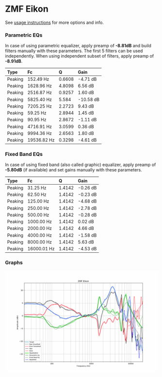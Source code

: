 # ZMF Eikon
See [usage instructions](https://github.com/jaakkopasanen/AutoEq#usage) for more options and info.

### Parametric EQs
In case of using parametric equalizer, apply preamp of **-8.81dB** and build filters manually
with these parameters. The first 5 filters can be used independently.
When using independent subset of filters, apply preamp of **-8.91dB**.

| Type    | Fc          |      Q | Gain      |
|:--------|:------------|:-------|:----------|
| Peaking | 152.49 Hz   | 0.6608 | -4.71 dB  |
| Peaking | 1628.96 Hz  | 4.8098 | 6.56 dB   |
| Peaking | 2516.87 Hz  | 0.9257 | 1.60 dB   |
| Peaking | 5825.40 Hz  | 5.584  | -10.58 dB |
| Peaking | 7205.25 Hz  | 2.2723 | 9.43 dB   |
| Peaking | 59.25 Hz    | 2.8944 | 1.45 dB   |
| Peaking | 90.95 Hz    | 2.8672 | -1.11 dB  |
| Peaking | 4716.91 Hz  | 3.0599 | 0.36 dB   |
| Peaking | 9994.36 Hz  | 2.6563 | 1.80 dB   |
| Peaking | 19536.82 Hz | 0.3298 | -4.61 dB  |

### Fixed Band EQs
In case of using fixed band (also called graphic) equalizer, apply preamp of **-5.80dB**
(if available) and set gains manually with these parameters.

| Type    | Fc          |      Q | Gain     |
|:--------|:------------|:-------|:---------|
| Peaking | 31.25 Hz    | 1.4142 | -0.26 dB |
| Peaking | 62.50 Hz    | 1.4142 | -0.23 dB |
| Peaking | 125.00 Hz   | 1.4142 | -4.68 dB |
| Peaking | 250.00 Hz   | 1.4142 | -2.78 dB |
| Peaking | 500.00 Hz   | 1.4142 | -0.28 dB |
| Peaking | 1000.00 Hz  | 1.4142 | 0.02 dB  |
| Peaking | 2000.00 Hz  | 1.4142 | 4.66 dB  |
| Peaking | 4000.00 Hz  | 1.4142 | -1.58 dB |
| Peaking | 8000.00 Hz  | 1.4142 | 5.63 dB  |
| Peaking | 16000.01 Hz | 1.4142 | -4.53 dB |

### Graphs
![](./ZMF%20Eikon.png)